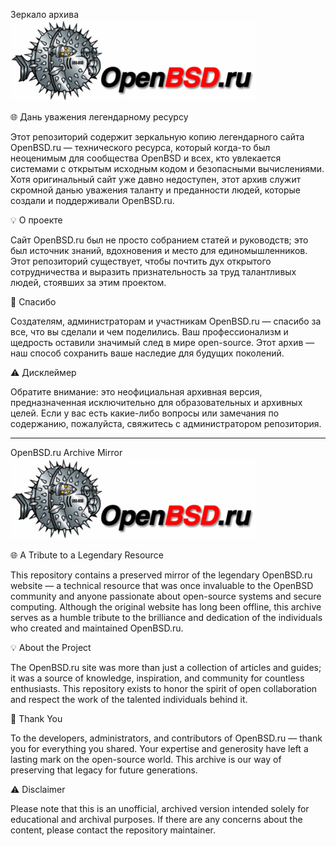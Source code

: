 Зеркало архива <img src="./blow.gif">

🌐 Дань уважения легендарному ресурсу

Этот репозиторий содержит зеркальную копию легендарного сайта OpenBSD.ru — технического ресурса, который когда-то был неоценимым для сообщества OpenBSD и всех, кто увлекается системами с открытым исходным кодом и безопасными вычислениями. Хотя оригинальный сайт уже давно недоступен, этот архив служит скромной данью уважения таланту и преданности людей, которые создали и поддерживали OpenBSD.ru.

💡 О проекте

Сайт OpenBSD.ru был не просто собранием статей и руководств; это был источник знаний, вдохновения и место для единомышленников. Этот репозиторий существует, чтобы почтить дух открытого сотрудничества и выразить признательность за труд талантливых людей, стоявших за этим проектом.

🙏 Спасибо

Создателям, администраторам и участникам OpenBSD.ru — спасибо за все, что вы сделали и чем поделились. Ваш профессионализм и щедрость оставили значимый след в мире open-source. Этот архив — наш способ сохранить ваше наследие для будущих поколений.

⚠️ Дисклеймер

Обратите внимание: это неофициальная архивная версия, предназначенная исключительно для образовательных и архивных целей. Если у вас есть какие-либо вопросы или замечания по содержанию, пожалуйста, свяжитесь с администратором репозитория.

---

OpenBSD.ru Archive Mirror  <img src="./blow.gif">

🌐 A Tribute to a Legendary Resource

This repository contains a preserved mirror of the legendary OpenBSD.ru website — a technical resource that was once invaluable to the OpenBSD community and anyone passionate about open-source systems and secure computing. Although the original website has long been offline, this archive serves as a humble tribute to the brilliance and dedication of the individuals who created and maintained OpenBSD.ru.

💡 About the Project

The OpenBSD.ru site was more than just a collection of articles and guides; it was a source of knowledge, inspiration, and community for countless enthusiasts. This repository exists to honor the spirit of open collaboration and respect the work of the talented individuals behind it.

🙏 Thank You

To the developers, administrators, and contributors of OpenBSD.ru — thank you for everything you shared. Your expertise and generosity have left a lasting mark on the open-source world. This archive is our way of preserving that legacy for future generations.

⚠️ Disclaimer

Please note that this is an unofficial, archived version intended solely for educational and archival purposes. If there are any concerns about the content, please contact the repository maintainer.


